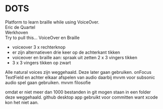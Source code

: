 # DOTS
Platform to learn braille while using VoiceOver.  
Eric de Quartel  
Werkhoven  
Try to pull this...
VoiceOver en Braille
- voiceover 3 x rechterknop
- er zijn alternatieven drie keer op de achterkant tikken
- voiceover en braille aan: spraak uit zetten 2 x 3 vingers tikken
- 3 x 3 vingers tikken op zwart

Alle natural voices zijn weggehaald. Deze later gaan gebruiken.
onFocus TextField
en achter elkaar afspelen van audio
daarbij mvvm voor subsonic audio spel gaan gebruiken. mvvm filosofie

omdat er niet meer dan 1000 bestanden in git mogen staan in een folder deze weggehaald.
github desktop app gebruikt voor committen want xcode kon het niet aan.
